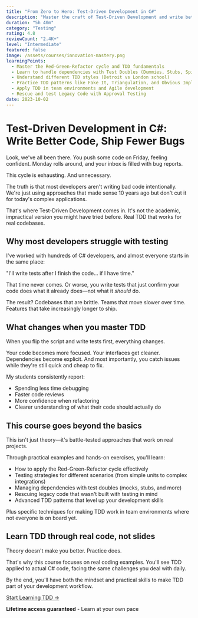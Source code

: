 ```yaml
---
title: "From Zero to Hero: Test-Driven Development in C#"
description: "Master the craft of Test-Driven Development and write better code, faster."
duration: "5h 40m"
category: "Testing"
rating: 4.8
reviewCount: "2.4K+"
level: "Intermediate"
featured: false
image: /assets/courses/innovation-mastery.png
learningPoints:
  - Master the Red-Green-Refactor cycle and TDD fundamentals
  - Learn to handle dependencies with Test Doubles (Dummies, Stubs, Spies, Mocks, Fakes)
  - Understand different TDD styles (Detroit vs London school)
  - Practice TDD patterns like Fake It, Triangulation, and Obvious Implementation
  - Apply TDD in team environments and Agile development
  - Rescue and test Legacy Code with Approval Testing
date: 2023-10-02
---
```


# Test-Driven Development in C#: Write Better Code, Ship Fewer Bugs

Look, we've all been there. You push some code on Friday, feeling confident. Monday rolls around, and your inbox is filled with bug reports.

This cycle is exhausting. And unnecessary.

The truth is that most developers aren't writing bad code intentionally. We're just using approaches that made sense 10 years ago but don't cut it for today's complex applications.

That's where Test-Driven Development comes in. It's not the academic, impractical version you might have tried before. Real TDD that works for real codebases.

## Why most developers struggle with testing

I've worked with hundreds of C# developers, and almost everyone starts in the same place:

"I'll write tests after I finish the code... if I have time."

That time never comes. Or worse, you write tests that just confirm your code does what it already does—not what it *should* do.

The result? Codebases that are brittle. Teams that move slower over time. Features that take increasingly longer to ship.

## What changes when you master TDD

When you flip the script and write tests first, everything changes.

Your code becomes more focused. Your interfaces get cleaner. Dependencies become explicit. And most importantly, you catch issues while they're still quick and cheap to fix.

My students consistently report:
- Spending less time debugging
- Faster code reviews
- More confidence when refactoring
- Clearer understanding of what their code should actually do

## This course goes beyond the basics

This isn't just theory—it's battle-tested approaches that work on real projects.

Through practical examples and hands-on exercises, you'll learn:

- How to apply the Red-Green-Refactor cycle effectively
- Testing strategies for different scenarios (from simple units to complex integrations)
- Managing dependencies with test doubles (mocks, stubs, and more)
- Rescuing legacy code that wasn't built with testing in mind
- Advanced TDD patterns that level up your development skills

Plus specific techniques for making TDD work in team environments where not everyone is on board yet.

## Learn TDD through real code, not slides

Theory doesn't make you better. Practice does.

That's why this course focuses on real coding examples. You'll see TDD applied to actual C# code, facing the same challenges you deal with daily.

By the end, you'll have both the mindset and practical skills to make TDD part of your development workflow.

<div class="flex flex-row justify-center mt-10"><a class="bg-primary hover:bg-secondary text-white font-bold mx-4 py-2 px-4" href="https://dometrain.com/course/from-zero-to-hero-test-driven-development-tdd-csharp/?ref=gui-ferreira&affcode=1115529_k5a22dj8">Start Learning TDD →</a></div>

<div class="mt-5 text-center">
<p><strong>Lifetime access guaranteed</strong> - Learn at your own pace</p>
</div>